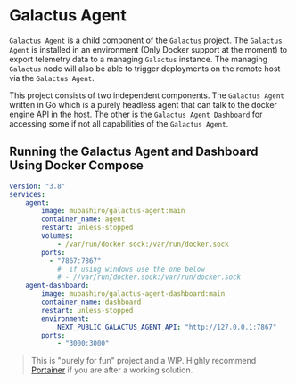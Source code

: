# Galactus Agent

`Galactus Agent` is a child component of the `Galactus` project. The `Galactus Agent` is installed in an environment (Only Docker support at the moment) to export telemetry data to a managing `Galactus` instance. The managing `Galactus` node will also be able to trigger deployments on the remote host via the `Galactus Agent`.

This project consists of two independent components. The `Galactus Agent` written in Go which is a purely headless agent that can talk to the docker engine API in the host. The other is the `Galactus Agent Dashboard` for accessing some if not all capabilities of the `Galactus Agent`.


## Running the Galactus Agent and Dashboard Using Docker Compose


```yaml
version: "3.8"
services:
    agent:
        image: mubashiro/galactus-agent:main
        container_name: agent
        restart: unless-stopped
        volumes:
            - /var/run/docker.sock:/var/run/docker.sock
        ports:
          - "7867:7867"
            #  if using windows use the one below
            # - //var/run/docker.sock:/var/run/docker.sock
    agent-dashboard:
        image: mubashiro/galactus-agent-dashboard:main
        container_name: dashboard
        restart: unless-stopped
        environment:
            NEXT_PUBLIC_GALACTUS_AGENT_API: "http://127.0.0.1:7867"
        ports:
            - "3000:3000"
```

> This is "purely for fun" project and a WIP. Highly recommend [Portainer](https://www.portainer.io/) if you are after a working solution.
